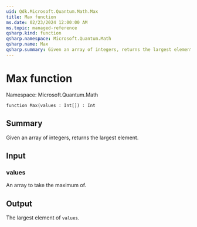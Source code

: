 ```yaml
---
uid: Qdk.Microsoft.Quantum.Math.Max
title: Max function
ms.date: 02/23/2024 12:00:00 AM
ms.topic: managed-reference
qsharp.kind: function
qsharp.namespace: Microsoft.Quantum.Math
qsharp.name: Max
qsharp.summary: Given an array of integers, returns the largest element.
---
```


# Max function

Namespace: Microsoft.Quantum.Math

```qsharp
function Max(values : Int[]) : Int
```

## Summary
Given an array of integers, returns the largest element.

## Input
### values
An array to take the maximum of.

## Output
The largest element of `values`.
